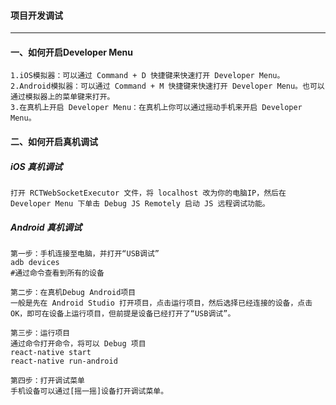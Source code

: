 
#### 项目开发调试
----


#### 一、如何开启Developer Menu

``` 
1.iOS模拟器：可以通过 Command + D 快捷键来快速打开 Developer Menu。
2.Android模拟器：可以通过 Command + M 快捷键来快速打开 Developer Menu。也可以通过模拟器上的菜单键来打开。
3.在真机上开启 Developer Menu：在真机上你可以通过摇动手机来开启 Developer Menu。
```

#### 二、如何开启真机调试

##### iOS 真机调试
``` 
打开 RCTWebSocketExecutor 文件，将 localhost 改为你的电脑IP，然后在 Developer Menu 下单击 Debug JS Remotely 启动 JS 远程调试功能。
```

##### Android 真机调试

``` 
第一步：手机连接至电脑，并打开“USB调试”
adb devices
#通过命令查看到所有的设备

第二步：在真机Debug Android项目
一般是先在 Android Studio 打开项目，点击运行项目，然后选择已经连接的设备，点击OK，即可在设备上运行项目，但前提是设备已经打开了“USB调试”。

第三步：运行项目
通过命令打开命令，将可以 Debug 项目
react-native start
react-native run-android

第四步：打开调试菜单
手机设备可以通过[摇一摇]设备打开调试菜单。
```

